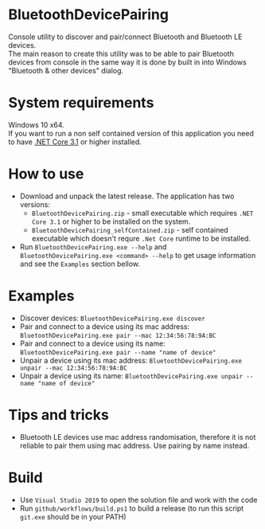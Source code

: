# BluetoothDevicePairing
Console utility to discover and pair/connect Bluetooth and Bluetooth LE devices.<br>
The main reason to create this utility was to be able to pair Bluetooth devices from console in the same way it is done by built in into Windows "Bluetooth & other devices" dialog.

# System requirements
Windows 10 x64.<br>
If you want to run a non self contained version of this application you need to have [.NET Core 3.1](https://dotnet.microsoft.com/download) or higher installed.

# How to use
* Download and unpack the latest release. The application has two versions:
    * `BluetoothDevicePairing.zip` - small executable which requires `.NET Core 3.1` or higher to be installed on the system.
    * `BluetoothDevicePairing_selfContained.zip` - self contained executable which doesn't requre `.Net Core` runtime to be installed.
* Run `BluetoothDevicePairing.exe --help` and `BluetoothDevicePairing.exe <command> --help` to get usage information and see the `Examples` section bellow.

# Examples
* Discover devices: `BluetoothDevicePairing.exe discover`
* Pair and connect to a device using its mac address: `BluetoothDevicePairing.exe pair --mac 12:34:56:78:9A:BC`
* Pair and connect to a device using its name: `BluetoothDevicePairing.exe pair --name "name of device"`
* Unpair a device using its mac address: `BluetoothDevicePairing.exe unpair --mac 12:34:56:78:9A:BC`
* Unpair a device using its name: `BluetoothDevicePairing.exe unpair --name "name of device"`

# Tips and tricks
* Bluetooth LE devices use mac address randomisation, therefore it is not reliable to pair them using mac address. Use pairing by name instead.

# Build
* Use `Visual Studio 2019` to open the solution file and work with the code
* Run `github/workflows/build.ps1` to build a release (to run this script `git.exe` should be in your PATH)
